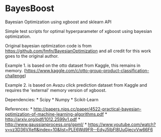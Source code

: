 # BayesBoost
Bayesian Optimization using xgboost and sklearn API

Simple test scripts for optimal hyperparameter of xgboost using bayesian optimization.

Original bayesian optimization code is from https://github.com/fmfn/BayesianOptimization and all credit for this work
goes to the original author.  


Example 1. is based on the otto dataset from Kaggle, this remains in memory.
(https://www.kaggle.com/c/otto-group-product-classification-challenge)

Example 2. is based on Avazu click prediction dataset from Kaggle and requires the 'external' memory version of xgboost.


Dependencies:
    * Scipy
    * Numpy
    * Scikit-Learn

References:
    * http://papers.nips.cc/paper/4522-practical-bayesian-optimization-of-machine-learning-algorithms.pdf
    * http://arxiv.org/pdf/1012.2599v1.pdf
    * http://www.gaussianprocess.org/gpml/
    * https://www.youtube.com/watch?v=vz3D36VXefI&index=10&list=PLE6Wd9FR--EdyJ5lbFl8UuGjecvVw66F6

